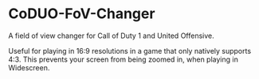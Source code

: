 # CoDUO-FoV-Changer
A field of view changer for Call of Duty 1 and United Offensive.

Useful for playing in 16:9 resolutions in a game that only natively supports 4:3. This prevents your screen from being zoomed in, when playing in Widescreen.
